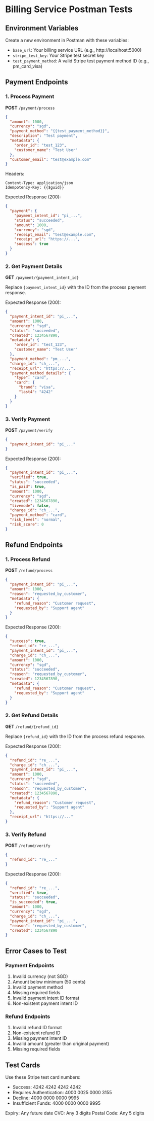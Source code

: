 # Billing Service Postman Tests

## Environment Variables

Create a new environment in Postman with these variables:

- `base_url`: Your billing service URL (e.g., http://localhost:5000)
- `stripe_test_key`: Your Stripe test secret key
- `test_payment_method`: A valid Stripe test payment method ID (e.g., pm_card_visa)

## Payment Endpoints

### 1. Process Payment

**POST** `/payment/process`

```json
{
  "amount": 1000,
  "currency": "sgd",
  "payment_method": "{{test_payment_method}}",
  "description": "Test payment",
  "metadata": {
    "order_id": "test_123",
    "customer_name": "Test User"
  },
  "customer_email": "test@example.com"
}
```

Headers:

```
Content-Type: application/json
Idempotency-Key: {{$guid}}
```

Expected Response (200):

```json
{
  "payment": {
    "payment_intent_id": "pi_...",
    "status": "succeeded",
    "amount": 1000,
    "currency": "sgd",
    "receipt_email": "test@example.com",
    "receipt_url": "https://...",
    "success": true
  }
}
```

### 2. Get Payment Details

**GET** `/payment/{payment_intent_id}`

Replace `{payment_intent_id}` with the ID from the process payment response.

Expected Response (200):

```json
{
  "payment_intent_id": "pi_...",
  "amount": 1000,
  "currency": "sgd",
  "status": "succeeded",
  "created": 1234567890,
  "metadata": {
    "order_id": "test_123",
    "customer_name": "Test User"
  },
  "payment_method": "pm_...",
  "charge_id": "ch_...",
  "receipt_url": "https://...",
  "payment_method_details": {
    "type": "card",
    "card": {
      "brand": "visa",
      "last4": "4242"
    }
  }
}
```

### 3. Verify Payment

**POST** `/payment/verify`

```json
{
  "payment_intent_id": "pi_..."
}
```

Expected Response (200):

```json
{
  "payment_intent_id": "pi_...",
  "verified": true,
  "status": "succeeded",
  "is_paid": true,
  "amount": 1000,
  "currency": "sgd",
  "created": 1234567890,
  "livemode": false,
  "charge_id": "ch_...",
  "payment_method": "card",
  "risk_level": "normal",
  "risk_score": 0
}
```

## Refund Endpoints

### 1. Process Refund

**POST** `/refund/process`

```json
{
  "payment_intent_id": "pi_...",
  "amount": 1000,
  "reason": "requested_by_customer",
  "metadata": {
    "refund_reason": "Customer request",
    "requested_by": "Support agent"
  }
}
```

Expected Response (200):

```json
{
  "success": true,
  "refund_id": "re_...",
  "payment_intent_id": "pi_...",
  "charge_id": "ch_...",
  "amount": 1000,
  "currency": "sgd",
  "status": "succeeded",
  "reason": "requested_by_customer",
  "created": 1234567890,
  "metadata": {
    "refund_reason": "Customer request",
    "requested_by": "Support agent"
  }
}
```

### 2. Get Refund Details

**GET** `/refund/{refund_id}`

Replace `{refund_id}` with the ID from the process refund response.

Expected Response (200):

```json
{
  "refund_id": "re_...",
  "charge_id": "ch_...",
  "payment_intent_id": "pi_...",
  "amount": 1000,
  "currency": "sgd",
  "status": "succeeded",
  "reason": "requested_by_customer",
  "created": 1234567890,
  "metadata": {
    "refund_reason": "Customer request",
    "requested_by": "Support agent"
  },
  "receipt_url": "https://..."
}
```

### 3. Verify Refund

**POST** `/refund/verify`

```json
{
  "refund_id": "re_..."
}
```

Expected Response (200):

```json
{
  "refund_id": "re_...",
  "verified": true,
  "status": "succeeded",
  "is_succeeded": true,
  "amount": 1000,
  "currency": "sgd",
  "charge_id": "ch_...",
  "payment_intent_id": "pi_...",
  "reason": "requested_by_customer",
  "created": 1234567890
}
```

## Error Cases to Test

### Payment Endpoints

1. Invalid currency (not SGD)
2. Amount below minimum (50 cents)
3. Invalid payment method
4. Missing required fields
5. Invalid payment intent ID format
6. Non-existent payment intent ID

### Refund Endpoints

1. Invalid refund ID format
2. Non-existent refund ID
3. Missing payment intent ID
4. Invalid amount (greater than original payment)
5. Missing required fields

## Test Cards

Use these Stripe test card numbers:

- Success: 4242 4242 4242 4242
- Requires Authentication: 4000 0025 0000 3155
- Decline: 4000 0000 0000 9995
- Insufficient Funds: 4000 0000 0000 9995

Expiry: Any future date
CVC: Any 3 digits
Postal Code: Any 5 digits
